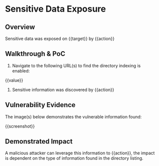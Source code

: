 # Sensitive Data Exposure

## Overview

<!--
Provide a 1-2 sentence description - see http://cveproject.github.io/docs/content/key-details-phrasing.pdf for tips

This format is a good guide:
[VULNTYPE] in [COMPONENT] in [APPLICATION] allows [ATTACKER] to [IMPACT] via [VECTOR] 
-->

Sensitive data was exposed on {{target}} by {{action}}

## Walkthrough & PoC

<!--
Provide a step-by-step walkthrough on how to access the vulnerable injection point, and how to exploit the vulnerability.

Adding a dot-pointed walkthrough with relevant screenshots will speed triage time and result in faster rewards!
-->

1. Navigate to the following URL(s) to find the directory indexing is enabled:

{{value}}

1. Sensitive information was discovered by {{action}}

## Vulnerability Evidence

<!--
Your submission MUST include evidence of the vulnerability and not be theoretical in nature.
-->

The image(s) below demonstrates the vulnerable information found: 

{{screenshot}}

## Demonstrated Impact

<!--
Provide a full Proof of Concept here.
--> 

A malicious attacker can leverage this information to {{action}}, the impact is dependent on the type of information found in the directory listing.

